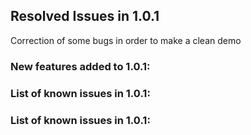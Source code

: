 ## Resolved Issues in 1.0.1
Correction of some bugs in order to make a clean demo

### New features added to 1.0.1:


### List of known issues in 1.0.1:


### List of known issues in 1.0.1:

